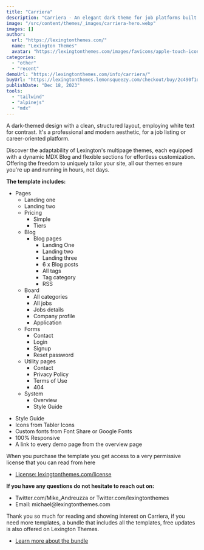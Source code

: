 ```yaml
---
title: "Carriera"
description: "Carriera - An elegant dark theme for job platforms built with Astrojs and Talwind CSS for your job platform"
image: "/src/content/themes/_images/carriera-hero.webp"
images: []
author:
  url: "https://lexingtonthemes.com/"
  name: "Lexington Themes"
  avatar: "https://lexingtonthemes.com/images/favicons/apple-touch-icon.png"
categories:
  - "other"
  - "recent"
demoUrl: "https://lexingtonthemes.com/info/carriera/"
buyUrl: "https://lexingtonthemes.lemonsqueezy.com/checkout/buy/2c490f1d-6e5c-4690-9ade-038b802e07a0?aff_ref=W3GzrpMZ"
publishDate: "Dec 18, 2023"
tools:
  - "tailwind"
  - "alpinejs"
  - "mdx"
---
```


A dark-themed design with a clean, structured layout, employing white text for contrast. It's a professional and modern aesthetic, for a job listing or career-oriented platform.

Discover the adaptability of Lexington's multipage themes, each equipped with a dynamic MDX Blog and flexible sections for effortless customization. Offering the freedom to uniquely tailor your site, all our themes ensure you're up and running in hours, not days.

<p><strong>The template includes:</strong></p>

<ul>
  <li>Pages
    <ul>
      <li>Landing one</li>
      <li>Landing two</li>
      <li>Pricing
        <ul>
          <li>Simple</li>
          <li>Tiers</li>
        </ul>
      </li>
      <li>Blog
        <ul>
          <li>Blog pages
            <ul>
              <li>Landing One</li>
              <li>Landing two</li>
              <li>Landing three</li>
              <li>6 x Blog posts</li>
              <li>All tags</li>
              <li>Tag category</li>
              <li>RSS</li>
            </ul>
          </li>
        </ul>
      </li>
      <li>Board
        <ul>
          <li>All categories</li>
          <li>All jobs</li>
          <li>Jobs details</li>
          <li>Company profile</li>
          <li>Application</li>
        </ul>
      </li>
      <li>Forms
        <ul>
          <li>Contact</li>
          <li>Login</li>
          <li>Signup</li>
          <li>Reset password</li>
        </ul>
      </li>
      <li>Utility pages
        <ul>
          <li>Contact</li>
          <li>Privacy Policy</li>
          <li>Terms of Use</li>
          <li>404</li>
        </ul>
      </li>
      <li>System
        <ul>
          <li>Overview</li>
          <li>Style Guide</li>
        </ul>
      </li>
    </ul>
  </li>
</ul>
<ul>
  <li>Style Guide</li>
  <li>Icons from Tabler Icons</li>
  <li>Custom fonts from Font Share or Google Fonts</li>
  <li>100%&nbsp;Responsive</li>
  <li>A link to every demo page from the overview page</li>
</ul>
<p>When you purchase the template you get access to a very permissive license that you can read from here</p>
<ul>
  <li><a href="https://lexingtonthemes.com/license/" rel="noopener noreferrer" target="_blank">License: lexingtonthemes.com/license</a></li>
</ul>
<p><strong>If you have any questions do not hesitate to reach out on:</strong></p>
<ul>
  <li>Twitter.com/Mike_Andreuzza or&nbsp;Twitter.com/lexingtonthemes</li>
  <li>Email: michael@lexingtonthemes.com</li>
</ul>
<p>Thank you so much for reading and showing interest on Carriera, if you need more templates, a bundle that includes all the templates, free updates is also offered on Lexington Themes.&nbsp;</p>
<ul>
  <li><a href="https://lexingtonthemes.com/pricing/" rel="noopener noreferrer" target="_blank">Learn more about the bundle</a></li>
</ul>
